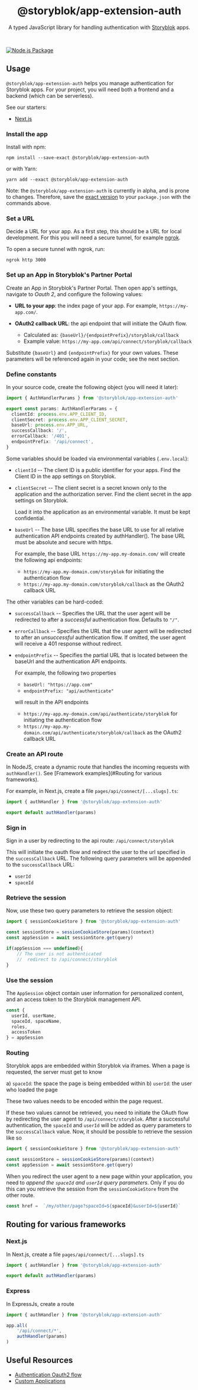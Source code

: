 <div style="text-align:center">
	<h1 style="text-align:center">
        @storyblok/app-extension-auth
    </h1>
  <p style="text-align:center">
    A typed JavaScript library for handling authentication with <a href="https://www.storyblok.com" target="_blank">Storyblok</a> apps.
  </p>
  <br />
</div>

[![Node.js Package](https://github.com/storyblok/app-extension-auth/actions/workflows/npm-publish.yml/badge.svg)](https://github.com/storyblok/app-extension-auth/actions/workflows/npm-publish.yml)

## Usage

`@storyblok/app-extension-auth` helps you manage authentication for Storyblok apps. For your project, you will need both a frontend and a backend (which can be serverless).

See our starters:

* [Next.js](https://github.com/storyblok/custom-app-examples/tree/main/app-nextjs-starter)

### Install the app

Install with npm:

```shell
npm install --save-exact @storyblok/app-extension-auth
```

or with Yarn:

```shell
yarn add --exact @storyblok/app-extension-auth
```

Note: the `@storyblok/app-extension-auth` is currently in alpha, and is prone to changes. Therefore, save the [exact version](https://docs.npmjs.com/cli/v8/configuring-npm/package-json#dependencies) to your `package.json` with the commands above. 

### Set a URL

Decide a URL for your app. As a first step, this should be a URL for local development. For this you will need a secure tunnel, for example [ngrok](https://ngrok.com/).

To open a secure tunnel with ngrok, run:

```shell
ngrok http 3000
```

### Set up an App in Storyblok's Partner Portal

Create an App in Storyblok's Partner Portal. Then open app's settings, navigate to _Oauth 2_, and configure the following values:

* **URL to your app**: the index page of your app. For example, `https://my-app.com/`.

* **OAuth2 callback URL**: the api endpoint that will initiate the OAuth flow.
  * Calculated as: `{baseUrl}/{endpointPrefix}/storyblok/callback`
  * Example value: `https://my-app.com/api/connect/storyblok/callback`

Substitute `{baseUrl}` and `{endpointPrefix}` for your own values. These parameters will be referenced again in your code; see the next section.

### Define constants

In your source code, create the following object (you will need it later):

```typescript
import { AuthHandlerParams } from '@storyblok/app-extension-auth'

export const params: AuthHandlerParams = {
  clientId: process.env.APP_CLIENT_ID,      
  clientSecret: process.env.APP_CLIENT_SECRET,
  baseUrl: process.env.APP_URL,  
  successCallback: '/',
  errorCallback: '/401',
  endpointPrefix: '/api/connect',  
}
```

Some variables should be loaded via environmental variables (`.env.local`):

* `clientId` -- The client ID is a public identifier for your apps. Find the Client ID in the app settings on Storyblok.
* `clientSecret` -- The client secret is a secret known only to the application and the authorization server. Find the client secret in the app settings on Storyblok.
    
    Load it into the application as an environmental variable.
    It must be kept confidential.
* `baseUrl` -- The base URL specifies the base URL to use for all relative authentication API endpoints created by authHandler().
  The base URL must be absolute and secure with https.
  
  For example, the base URL `https://my-app.my-domain.com/` will create the following api endpoints:
  - `https://my-app.my-domain.com/storyblok` for initiating the authentication flow
  - `https://my-app.my-domain.com/storyblok/callback` as the OAuth2 callback URL

The other variables can be hard-coded:

* `successCallback` -- Specifies the URL that the user agent will be redirected to after a _successful_ authentication flow. Defaults to `"/"`.
* `errorCallback` -- Specifies the URL that the user agent will be redirected to after an _unsuccessful_ authentication flow. If omitted, the user agent will receive a 401 response without redirect.
* `endpointPrefix` -- Specifies the partial URL that is located between the baseUrl and the
  authentication API endpoints.

    For example, the following two properties
    - `baseUrl: "https://app.com"`
    - `endpointPrefix: "api/authenticate"`

    will result in the API endpoints
    - `https://my-app.my-domain.com/api/authenticate/storyblok` for initiating the authentication flow
    - `https://my-app.my-domain.com/api/authenticate/storyblok/callback` as the OAuth2 callback URL

### Create an API route

In NodeJS, create a dynamic route that handles the incoming requests with `authHandler()`. See [Framework examples](#Routing for various frameworks).

For example, in Next.js, create a file `pages/api/connect/[...slugs].ts`:

```typescript
import { authHandler } from '@storyblok/app-extension-auth'

export default authHandler(params)
```

### Sign in

Sign in a user by redirecting to the api route: `/api/connect/storyblok`

This will initiate the oauth flow and redirect the user to the url specified in the `successCallback` URL. The following query parameters will be appended to the `successCallback` URL:

* `userId`
* `spaceId`

### Retrieve the session

Now, use these two query parameters to retrieve the session object:

```typescript
import { sessionCookieStore } from '@storyblok/app-extension-auth'

const sessionStore = sessionCookieStore(params)(context)
const appSession = await sessionStore.get(query)

if(appSession === undefined){
    // The user is not authenticated
    //  redirect to /api/connect/storyblok
}
```

### Use the session

The `AppSession` object contain user information for personalized content, and an access token to the Storyblok management API.   

```typescript
const {
  userId, userName,
  spaceId, spaceName,
  roles,
  accessToken
} = appSession
```

### Routing

Storyblok apps are embedded within Storyblok via iframes. When a page is requested, the server must get to know

a) `spaceId`: the space the page is being embedded within
b) `userId`: the user who loaded the page

These two values needs to be encoded within the page request.

If these two values cannot be retrieved, you need to initiate the OAuth flow by redirecting the user agent to `/api/connect/storyblok`. After a successful authentication, the `spaceId` and `userId` will be added as query parameters to the `successCallback` value. Now, it should be possible to retrieve the session like so

```typescript
import { sessionCookieStore } from '@storyblok/app-extension-auth'

const sessionStore = sessionCookieStore(params)(context)
const appSession = await sessionStore.get(query)
```

When you redirect the user agent to a new page within your application, you need to _append the `spaceId` and `userId` query parameters_. Only if you do this can you retrieve the session from the `sessionCookieStore` from the other route.

```typescript
const href =  `/my/other/page?spaceId=${spaceId}&userId=${userId}`
```

## Routing for various frameworks

### Next.js

In Next.js, create a file `pages/api/connect/[...slugs].ts`

```typescript
import { authHandler } from '@storyblok/app-extension-auth'

export default authHandler(params)
```

### Express

In ExpressJs, create a route 

```typescript
import { authHandler } from '@storyblok/app-extension-auth'

app.all(
    '/api/connect/*', 
    authHandler(params)
)
```

## Useful Resources

* [Authentication Oauth2 flow](https://www.storyblok.com/docs/plugins/authentication-apps)
* [Custom Applications](https://www.storyblok.com/docs/plugins/custom-application)
